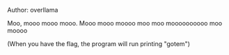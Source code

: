 Author: overllama

Moo, mooo mooo mooo. Mooo mooo moooo moo moo moooooooooo moo moooo

(When you have the flag, the program will run printing "gotem")
